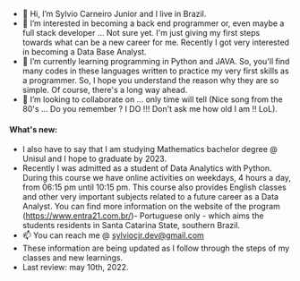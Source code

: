 - 👋 Hi, I’m Sylvio Carneiro Junior and I live in Brazil. 
- 👀 I’m interested in becoming a back end programmer or, even maybe a full stack developer ... Not sure yet. I'm just giving my first steps towards what can be a new career for me. Recently I got very interested in becoming a Data Base Analyst.
- 🌱 I’m currently learning programming in Python and JAVA. So, you'll find many codes in these languages written to practice my very first skills as a programmer. So, I hope you understand the reason why they are so simple. Of course, there's a long way ahead. 
- 💞️ I’m looking to collaborate on ... only time will tell (Nice song from the 80's ... Do you remember ? I DO !!! Don't ask me how old I am !! LoL).

#### What's new: 
- I also have to say that I am studying Mathematics bachelor degree @ Unisul and I hope to graduate by 2023.
- Recently I was admitted as a student of Data Analytics with Python. During this course we have online activities on weekdays, 4 hours a day, from 06:15 pm until 10:15 pm. This course also provides English classes and other very important subjects related to a future career as a Data Analyst. You can find more information on the website of the program (https://www.entra21.com.br/)- Portuguese only - which aims the students residents in Santa Catarina State, southern Brazil.
- 📫 You can reach me @ sylviocjr.dev@gmail.com
- These information are being updated as I follow through the steps of my classes and new learnings.
- Last review: may 10th, 2022.
<!---
sylviocjr/sylviocjr is a ✨ special ✨ repository because its `README.md` (this file) appears on your GitHub profile.
You can click the Preview link to take a look at your changes.
--->
